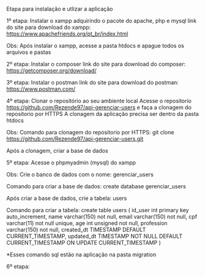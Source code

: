 Etapa para instalação e utlizar a aplicação

1º etapa: 
Instalar o xampp adquirindo o pacote do apache, php e mysql
link do site para download do xampp: https://www.apachefriends.org/pt_br/index.html

Obs: 
Após instalar o xampp, acesse a pasta htdocs e apague todos os arquivos e pastas 

2º etapa: 
Instalar o composer 
link do site para download do composer: https://getcomposer.org/download/

3º etapa:
Instalar o postman
link do site para download do postman: https://www.postman.com/

4º etapa: 
Clonar o repositório ao seu ambiente local
Acesse o repositorio https://github.com/Rezende97/api-gerenciar-users e faça a clonagem do repositorio por HTTPS
A clonagem da aplicação precisa ser dentro da pasta htdocs

Obs:
Comando para clonagem do repositorio por HTTPS: git clone https://github.com/Rezende97/api-gerenciar-users.git

Após a clonagem, criar a base de dados

5º etapa: 
Acesse o phpmyadmin (mysql) do xampp

Obs:
Crie o banco de dados com o nome: gerenciar_users

Comando para criar a base de dados:
create database gerenciar_users

Após criar a base de dados, crie a tabela: users

Comando para criar a tabela:
create table users (
	id_user int primary key auto_increment,
	name varchar(150) not null,
	email varchar(150) not null,
	cpf varchar(11) not null unique,
	age int unsigned not null,
	profession varchar(150) not null,
	created_dt TIMESTAMP DEFAULT CURRENT_TIMESTAMP,
	updated_dt TIMESTAMP NOT NULL DEFAULT CURRENT_TIMESTAMP ON UPDATE CURRENT_TIMESTAMP
)

*Esses comando sql estão na aplicação na pasta migration

6º etapa: 
